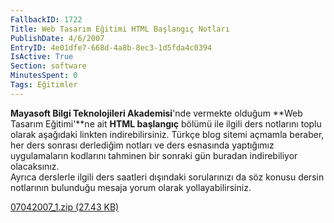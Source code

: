 ```yaml
---
FallbackID: 1722
Title: Web Tasarım Eğitimi HTML Başlangıç Notları
PublishDate: 4/6/2007
EntryID: 4e01dfe7-668d-4a8b-8ec3-1d5fda4c0394
IsActive: True
Section: software
MinutesSpent: 0
Tags: Eğitimler
---
```

**Mayasoft Bilgi Teknolojileri Akademisi**'nde vermekte olduğum **Web
Tasarım Eğitimi'**ne ait **HTML başlangıç** bölümü ile ilgili ders
notlarını toplu olarak aşağıdaki linkten indirebilirsiniz. Türkçe blog
sitemi açmamla beraber, her ders sonrası derlediğim notları ve ders
esnasında yaptığımız uygulamaların kodlarını tahminen bir sonraki gün
buradan indirebiliyor olacaksınız.\
Ayrıca derslerle ilgili ders saatleri dışındaki sorularınızı da söz
konusu dersin notlarının bulunduğu mesaja yorum olarak
yollayabilirsiniz.

[07042007\_1.zip (27.43
KB)](http://cdn.daron.yondem.com/assets/1722/07042007_1.zip)


